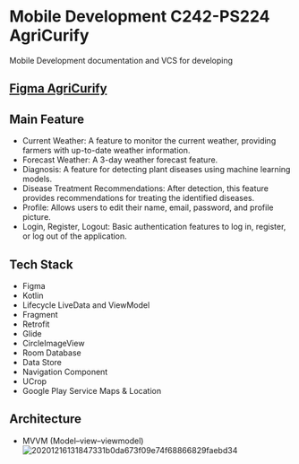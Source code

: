 # Mobile Development C242-PS224 AgriCurify

Mobile Development documentation and VCS for developing

## [Figma AgriCurify](https://www.figma.com/proto/ylagtU3GLnd2ogSTRtRYtu/AgriCurify?node-id=175-4656&node-type=canvas&t=Uru1RwPy2NzR1LHB-0&scaling=scale-down&content-scaling=fixed&page-id=0%3A1&starting-point-node-id=175%3A4656)

## Main Feature
- Current Weather: A feature to monitor the current weather, providing farmers with up-to-date weather information.
- Forecast Weather: A 3-day weather forecast feature.
- Diagnosis: A feature for detecting plant diseases using machine learning models.
- Disease Treatment Recommendations: After detection, this feature provides recommendations for treating the identified diseases.
- Profile: Allows users to edit their name, email, password, and profile picture.
- Login, Register, Logout: Basic authentication features to log in, register, or log out of the application.
  
## Tech Stack
- Figma
- Kotlin
- Lifecycle LiveData and ViewModel
- Fragment
- Retrofit
- Glide
- CircleImageView
- Room Database
- Data Store
- Navigation Component
- UCrop
- Google Play Service Maps & Location

## Architecture
* MVVM (Model–view–viewmodel)
 ![20201216131847331b0da673f09e74f68866829faebd34](https://github.com/user-attachments/assets/608dd0f6-f7bc-4357-9c79-cff282110aeb)


